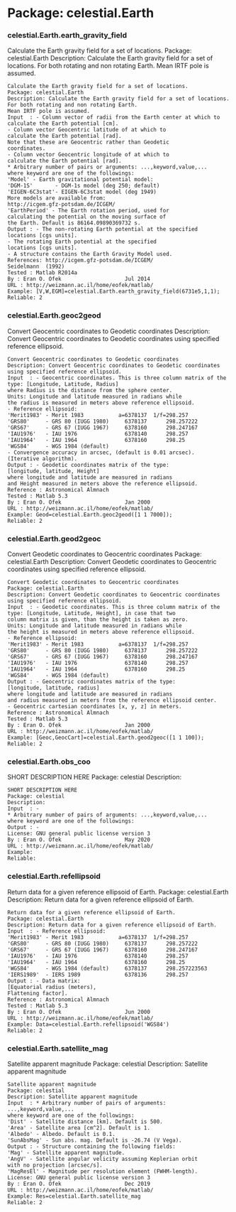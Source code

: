 # Package: celestial.Earth


### celestial.Earth.earth_gravity_field

Calculate the Earth gravity field for a set of locations. Package: celestial.Earth Description: Calculate the Earth gravity field for a set of locations. For both rotating and non rotating Earth. Mean IRTF pole is assumed.


    
    Calculate the Earth gravity field for a set of locations.  
    Package: celestial.Earth  
    Description: Calculate the Earth gravity field for a set of locations.  
    For both rotating and non rotating Earth.  
    Mean IRTF pole is assumed.  
    Input  : - Column vector of radii from the Earth center at which to  
    calculate the Earth potential [cm].  
    - Column vector Geocentric latitude of at which to  
    calculate the Earth potential [rad].  
    Note that these are Geocentric rather than Geodetic  
    coordinates.  
    - Column vector Geocentric longitude of at which to  
    calculate the Earth potential [rad].  
    * Arbitrary number of pairs or arguments: ...,keyword,value,...  
    where keyword are one of the followings:  
    'Model' - Earth gravitational potential model:  
    'DGM-1S'       - DGM-1s model (deg 250; default)  
    'EIGEN-6C3stat'- EIGEN-6C3stat model (deg 1949)  
    More models are available from:  
    http://icgem.gfz-potsdam.de/ICGEM/  
    'EarthPeriod' - The Earth rotation period, used for  
    calculating the potential on the moving surface of  
    the Earth. Default is 86164.09890369732 s.  
    Output : - The non-rotating Earth potential at the specified  
    locations [cgs units].  
    - The rotating Earth potential at the specified  
    locations [cgs units].  
    - A structure contains the Earth Gravity Model used.  
    References: http://icgem.gfz-potsdam.de/ICGEM/  
    Seidelmann  (1992)  
    Tested : Matlab R2014a  
    By : Eran O. Ofek                    Jul 2014  
    URL : http://weizmann.ac.il/home/eofek/matlab/  
    Example: [V,W,EGM]=celestial.Earth.earth_gravity_field(6731e5,1,1);  
    Reliable: 2  
      
      
### celestial.Earth.geoc2geod

Convert Geocentric coordinates to Geodetic coordinates Description: Convert Geocentric coordinates to Geodetic coordinates using specified reference ellipsoid.


    
    Convert Geocentric coordinates to Geodetic coordinates  
    Description: Convert Geocentric coordinates to Geodetic coordinates  
    using specified reference ellipsoid.  
    Input  : - Geocentric coordinates. This is three column matrix of the  
    type: [Longitude, Latitude, Radius]  
    where Radius is the distance from the sphere center.  
    Units: Longitude and latitude measured in radians while  
    the radius is measured in meters above reference ellipsoid.  
    - Reference ellipsoid:  
    'Merit1983' - Merit 1983           a=6378137  1/f=298.257  
    'GRS80'     - GRS 80 (IUGG 1980)     6378137      298.257222  
    'GRS67'     - GRS 67 (IUGG 1967)     6378160      298.247167  
    'IAU1976'   - IAU 1976               6378140      298.257  
    'IAU1964'   - IAU 1964               6378160      298.25  
    'WGS84'     - WGS 1984 (default)  
    - Convergence accuracy in arcsec, (default is 0.01 arcsec).  
    (Iterative algorithm).  
    Output : - Geodetic coordinates matrix of the type:  
    [longitude, latitude, Height]  
    where longitude and latitude are measured in radians  
    and Height measured in meters above the reference ellipsoid.  
    Reference : Astronomical Almnach  
    Tested : Matlab 5.3  
    By : Eran O. Ofek                    Jan 2000  
    URL : http://weizmann.ac.il/home/eofek/matlab/  
    Example: Geod=celestial.Earth.geoc2geod([1 1 7000]);  
    Reliable: 2  
      
### celestial.Earth.geod2geoc

Convert Geodetic coordinates to Geocentric coordinates Package: celestial.Earth Description: Convert Geodetic coordinates to Geocentric coordinates using specified reference ellipsoid.


    
    Convert Geodetic coordinates to Geocentric coordinates  
    Package: celestial.Earth  
    Description: Convert Geodetic coordinates to Geocentric coordinates  
    using specified reference ellipsoid.  
    Input  : - Geodetic coordinates. This is three column matrix of the  
    type: [Longitude, Latitude, Height], in case that two  
    column matrix is given, than the height is taken as zero.  
    Units: Longitude and latitude measured in radians while  
    the height is measured in meters above reference ellipsoid.  
    - Reference ellipsoid:  
    'Merit1983' - Merit 1983           a=6378137  1/f=298.257  
    'GRS80'     - GRS 80 (IUGG 1980)     6378137      298.257222  
    'GRS67'     - GRS 67 (IUGG 1967)     6378160      298.247167  
    'IAU1976'   - IAU 1976               6378140      298.257  
    'IAU1964'   - IAU 1964               6378160      298.25  
    'WGS84'     - WGS 1984 (default)  
    Output : - Geocentric coordinates matrix of the type:  
    [longitude, latitude, radius]  
    where longitude and latitude are measured in radians  
    and radius measured in meters from the reference ellipsoid center.  
    - Geocentric cartesian coordinates [x, y, z] in meters.  
    Reference : Astronomical Almnach  
    Tested : Matlab 5.3  
    By : Eran O. Ofek                    Jan 2000  
    URL : http://weizmann.ac.il/home/eofek/matlab/  
    Example: [Geoc,GeocCart]=celestial.Earth.geod2geoc([1 1 100]);  
    Reliable: 2  
      
### celestial.Earth.obs_coo

SHORT DESCRIPTION HERE Package: celestial Description:


    
    SHORT DESCRIPTION HERE  
    Package: celestial  
    Description:  
    Input  : -  
    * Arbitrary number of pairs of arguments: ...,keyword,value,...  
    where keyword are one of the followings:  
    Output : -  
    License: GNU general public license version 3  
    By : Eran O. Ofek                    May 2020  
    URL : http://weizmann.ac.il/home/eofek/matlab/  
    Example:  
    Reliable:  
      
      
### celestial.Earth.refellipsoid

Return data for a given reference ellipsoid of Earth. Package: celestial.Earth Description: Return data for a given reference ellipsoid of Earth.


    
    Return data for a given reference ellipsoid of Earth.  
    Package: celestial.Earth  
    Description: Return data for a given reference ellipsoid of Earth.  
    Input  : - Reference ellipsoid:  
    'Merit1983' - Merit 1983           a=6378137  1/f=298.257  
    'GRS80'     - GRS 80 (IUGG 1980)     6378137      298.257222  
    'GRS67'     - GRS 67 (IUGG 1967)     6378160      298.247167  
    'IAU1976'   - IAU 1976               6378140      298.257  
    'IAU1964'   - IAU 1964               6378160      298.25  
    'WGS84'     - WGS 1984 (default)     6378137      298.257223563  
    'IERS1989'  - IERS 1989              6378136      298.257  
    Output : - Data matrix:  
    [Equatorial radius (meters),  
    Flattening factor].  
    Reference : Astronomical Almnach  
    Tested : Matlab 5.3  
    By : Eran O. Ofek                    Jun 2000  
    URL : http://weizmann.ac.il/home/eofek/matlab/  
    Example: Data=celestial.Earth.refellipsoid('WGS84')  
    Reliable: 2  
      
      
### celestial.Earth.satellite_mag

Satellite apparent magnitude Package: celestial Description: Satellite apparent magnitude


    
    Satellite apparent magnitude  
    Package: celestial  
    Description: Satellite apparent magnitude  
    Input  : * Arbitrary number of pairs of arguments: ...,keyword,value,...  
    where keyword are one of the followings:  
    'Dist' - Satellite distance [km]. Default is 500.  
    'Area' - Satellite area [cm^2]. Default is 1.  
    'Albedo' - Albedo. Default is 0.1.  
    'SunAbsMag' - Sun abs. mag. Default is -26.74 (V Vega).  
    Output : - Structure containing the following fields:  
    'Mag' - Satellite apparent magnitude.  
    'AngV' - Satellite angular velicity assuming Keplerian orbit  
    with no projection [arcsec/s].  
    'MagResEl' - Magnitude per resolution element (FWHM-length).  
    License: GNU general public license version 3  
    By : Eran O. Ofek                    Dec 2019  
    URL : http://weizmann.ac.il/home/eofek/matlab/  
    Example: Res=celestial.Earth.satellite_mag  
    Reliable: 2  
      
      
